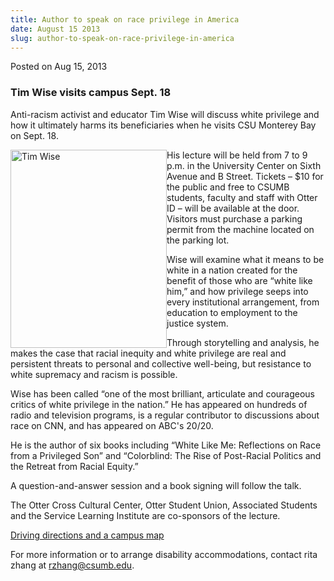 ```yaml
---
title: Author to speak on race privilege in America
date: August 15 2013
slug: author-to-speak-on-race-privilege-in-america
---
```





<span class="date">Posted on Aug 15, 2013    </span>
<h3>Tim Wise visits campus Sept. 18</h3>
<p>Anti-racism activist and educator Tim Wise will discuss white
privilege and how it ultimately harms its beneficiaries when he
visits CSU Monterey Bay on Sept. 18.</p>
<p><img alt="Tim Wise" src="http://news.csumb.edu/sites/default/files/65/attachments/news/images/wise_photo.jpg" style="float:left; width:250px; height:317px">His lecture will be
held from 7 to 9 p.m. in the University Center on Sixth Avenue and
B Street. Tickets &#x2013; $10 for the public and free to CSUMB students,
faculty and staff with Otter ID &#x2013; will be available at the door.
Visitors must purchase a parking permit from the machine located on
the parking lot.&#xA0;</img></p>
<p>Wise will examine what it means to be white in a nation created
for the benefit of those who are &#x201C;white like him,&#x201D; and how
privilege seeps into every institutional arrangement, from
education to employment to the justice system.</p>
<p>Through storytelling and analysis, he makes the case that racial
inequity and white privilege are real and persistent threats to
personal and collective well-being, but resistance to white
supremacy and racism is possible.</p>
<p>Wise has been called &#x201C;one of the most brilliant, articulate and
courageous critics of white privilege in the nation.&#x201D; He has
appeared on hundreds of radio and television programs, is a regular
contributor to discussions about race on CNN, and has appeared on
ABC&apos;s 20/20.</p>
<p>He is the author of six books including &#x201C;White Like Me:
Reflections on Race from a Privileged Son&#x201D; and &#x201C;Colorblind: The
Rise of Post-Racial Politics and the Retreat from Racial
Equity.&#x201D;</p>
<p>A question-and-answer session and a book signing will follow the
talk.</p>
<p>The Otter Cross Cultural Center, Otter Student Union, Associated
Students and the Service Learning Institute are co-sponsors of the
lecture.</p>
<p><a href="csumb.edu/maps.html" rel="nofollow">Driving directions
and a campus map</a></p>
<p>For more information or to arrange disability accommodations,
contact rita zhang at <a href="mailto:rzhang@csumb.edu">rzhang@csumb.edu</a>.</p>





